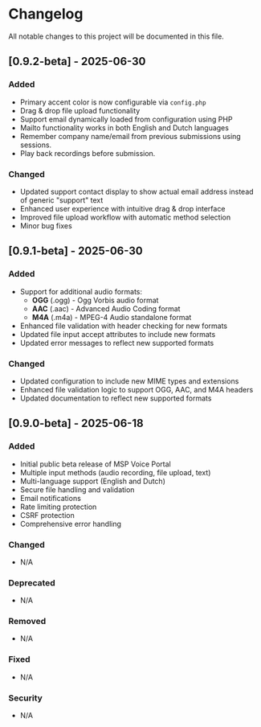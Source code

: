 # Changelog

All notable changes to this project will be documented in this file.

## [0.9.2-beta] - 2025-06-30

### Added
- Primary accent color is now configurable via `config.php`
- Drag & drop file upload functionality
- Support email dynamically loaded from configuration using PHP
- Mailto functionality works in both English and Dutch languages
- Remember company name/email from previous submissions using sessions.
- Play back recordings before submission.

### Changed
- Updated support contact display to show actual email address instead of generic "support" text
- Enhanced user experience with intuitive drag & drop interface
- Improved file upload workflow with automatic method selection
- Minor bug fixes

## [0.9.1-beta] - 2025-06-30

### Added
- Support for additional audio formats:
  - **OGG** (.ogg) - Ogg Vorbis audio format
  - **AAC** (.aac) - Advanced Audio Coding format
  - **M4A** (.m4a) - MPEG-4 Audio standalone format
- Enhanced file validation with header checking for new formats
- Updated file input accept attributes to include new formats
- Updated error messages to reflect new supported formats

### Changed
- Updated configuration to include new MIME types and extensions
- Enhanced file validation logic to support OGG, AAC, and M4A headers
- Updated documentation to reflect new supported formats

## [0.9.0-beta] - 2025-06-18

### Added
- Initial public beta release of MSP Voice Portal
- Multiple input methods (audio recording, file upload, text)
- Multi-language support (English and Dutch)
- Secure file handling and validation
- Email notifications
- Rate limiting protection
- CSRF protection
- Comprehensive error handling

### Changed
- N/A

### Deprecated
- N/A

### Removed
- N/A

### Fixed
- N/A

### Security
- N/A 